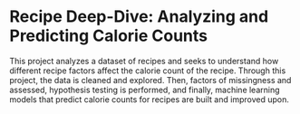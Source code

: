# Recipe Deep-Dive: Analyzing and Predicting Calorie Counts

This project analyzes a dataset of recipes and seeks to understand how different recipe factors affect the calorie count of the recipe. Through this project, the data is cleaned and explored. Then, factors of missingness and assessed, hypothesis testing is performed, and finally, machine learning models that predict calorie counts for recipes are built and improved upon.
